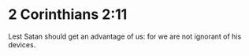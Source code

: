 # 2 Corinthians 2:11

Lest Satan should get an advantage of us: for we are not ignorant of his devices.
